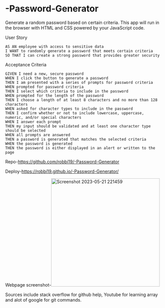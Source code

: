 
# -Password-Generator

 Generate a random password based on certain criteria. This app will run in the browser with  HTML and CSS powered by your JavaScript code.



User Story
```
AS AN employee with access to sensitive data
I WANT to randomly generate a password that meets certain criteria
SO THAT I can create a strong password that provides greater security
```



Acceptance Criteria
```
GIVEN I need a new, secure password
WHEN I click the button to generate a password
THEN I am presented with a series of prompts for password criteria
WHEN prompted for password criteria
THEN I select which criteria to include in the password
WHEN prompted for the length of the password
THEN I choose a length of at least 8 characters and no more than 128 characters
WHEN asked for character types to include in the password
THEN I confirm whether or not to include lowercase, uppercase, numeric, and/or special characters
WHEN I answer each prompt
THEN my input should be validated and at least one character type should be selected
WHEN all prompts are answered
THEN a password is generated that matches the selected criteria
WHEN the password is generated
THEN the password is either displayed in an alert or written to the page
```

Repo-https://github.com/robbi19/-Password-Generator

Deploy-https://robbi19.github.io/-Password-Generator/

Webpage screenshot-<img width="347" alt="Screenshot 2023-05-21 221459" src="https://github.com/robbi19/-Password-Generator/assets/128949831/7b456b29-c449-413e-ac7b-b32302a9a9a6">

Sources include stack overflow for github help, Youtube for learning array and alot of google for git commands.


